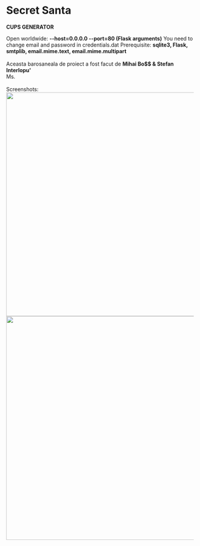 # Secret Santa

<b>CUPS GENERATOR</b>

Open worldwide: <b>--host=0.0.0.0 --port=80 (Flask arguments)</b>
You need to change email and password in credentials.dat
Prerequisite: <b>sqlite3, Flask, smtplib, email.mime.text, email.mime.multipart</b>
<br>
<br>
Aceasta barosaneala de proiect a fost facut de <b>Mihai Bo$$ & Stefan Interlopu'</b>
<br>
Ms.
<br>
<br>
Screenshots:
<br>
<img src="https://i.imgur.com/nfqNAo8.png" width="600" height="auto">
<img src="https://i.imgur.com/BMGqcIf.png" width="600" height="auto">
